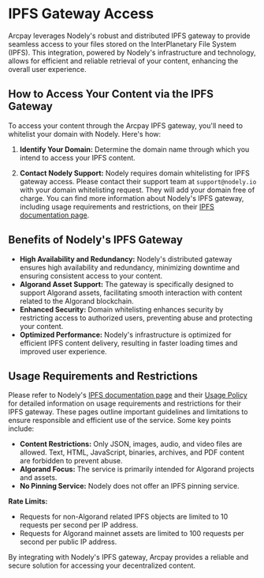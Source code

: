 # IPFS Gateway Access

Arcpay leverages Nodely's robust and distributed IPFS gateway to provide seamless access to your files stored on the InterPlanetary File System (IPFS). This integration, powered by Nodely's infrastructure and technology, allows for efficient and reliable retrieval of your content, enhancing the overall user experience.

## How to Access Your Content via the IPFS Gateway

To access your content through the Arcpay IPFS gateway, you'll need to whitelist your domain with Nodely. Here's how:

1. **Identify Your Domain:** Determine the domain name through which you intend to access your IPFS content.

2. **Contact Nodely Support:**  Nodely requires domain whitelisting for IPFS gateway access. Please contact their support team at `support@nodely.io` with your domain whitelisting request. They will add your domain free of charge. You can find more information about Nodely's IPFS gateway, including usage requirements and restrictions, on their [IPFS documentation page](https://nodely.io/docs/public/ipfs/).

## Benefits of Nodely's IPFS Gateway

* **High Availability and Redundancy:** Nodely's distributed gateway ensures high availability and redundancy, minimizing downtime and ensuring consistent access to your content.
* **Algorand Asset Support:** The gateway is specifically designed to support Algorand assets, facilitating smooth interaction with content related to the Algorand blockchain.
* **Enhanced Security:** Domain whitelisting enhances security by restricting access to authorized users, preventing abuse and protecting your content.
* **Optimized Performance:** Nodely's infrastructure is optimized for efficient IPFS content delivery, resulting in faster loading times and improved user experience.

## Usage Requirements and Restrictions

Please refer to Nodely's [IPFS documentation page](https://nodely.io/docs/public/ipfs/) and their [Usage Policy](https://nodely.io/docs/free/policy/) for detailed information on usage requirements and restrictions for their IPFS gateway. These pages outline important guidelines and limitations to ensure responsible and efficient use of the service. Some key points include:

* **Content Restrictions:** Only JSON, images, audio, and video files are allowed. Text, HTML, JavaScript, binaries, archives, and PDF content are forbidden to prevent abuse.
* **Algorand Focus:** The service is primarily intended for Algorand projects and assets.
* **No Pinning Service:** Nodely does not offer an IPFS pinning service.


**Rate Limits:**

* Requests for non-Algorand related IPFS objects are limited to 10 requests per second per IP address.
* Requests for Algorand mainnet assets are limited to 100 requests per second per public IP address.

By integrating with Nodely's IPFS gateway, Arcpay provides a reliable and secure solution for accessing your decentralized content.